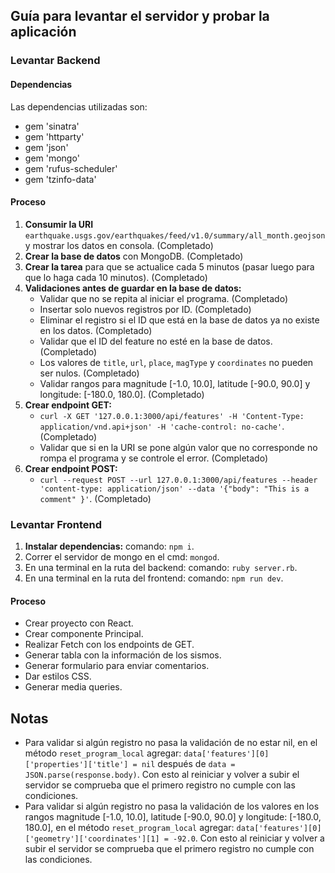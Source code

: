 ## Guía para levantar el servidor y probar la aplicación

### Levantar Backend

#### Dependencias
Las dependencias utilizadas son:

- gem 'sinatra'
- gem 'httparty'
- gem 'json'
- gem 'mongo'
- gem 'rufus-scheduler'
- gem 'tzinfo-data'

#### Proceso
1. **Consumir la URI** `earthquake.usgs.gov/earthquakes/feed/v1.0/summary/all_month.geojson` y mostrar los datos en consola. (Completado)
2. **Crear la base de datos** con MongoDB. (Completado)
3. **Crear la tarea** para que se actualice cada 5 minutos (pasar luego para que lo haga cada 10 minutos). (Completado)
4. **Validaciones antes de guardar en la base de datos:**
   - Validar que no se repita al iniciar el programa. (Completado)
   - Insertar solo nuevos registros por ID. (Completado)
   - Eliminar el registro si el ID que está en la base de datos ya no existe en los datos. (Completado)
   - Validar que el ID del feature no esté en la base de datos. (Completado)
   - Los valores de `title`, `url`, `place`, `magType` y `coordinates` no pueden ser nulos. (Completado)
   - Validar rangos para magnitude [-1.0, 10.0], latitude [-90.0, 90.0] y longitude: [-180.0, 180.0]. (Completado)
5. **Crear endpoint GET:**
   - `curl -X GET '127.0.0.1:3000/api/features' -H 'Content-Type: application/vnd.api+json' -H 'cache-control: no-cache'`. (Completado)
   - Validar que si en la URI se pone algún valor que no corresponde no rompa el programa y se controle el error. (Completado)
6. **Crear endpoint POST:**
   - `curl --request POST --url 127.0.0.1:3000/api/features --header 'content-type: application/json' --data '{"body": "This is a comment" }'`. (Completado)

### Levantar Frontend

1. **Instalar dependencias:** comando: `npm i`.
2. Correr el servidor de mongo en el cmd: `mongod`.
3. En una terminal en la ruta del backend: comando: `ruby server.rb`.
4. En una terminal en la ruta del frontend: comando: `npm run dev`.

#### Proceso
- Crear proyecto con React.
- Crear componente Principal.
- Realizar Fetch con los endpoints de GET.
- Generar tabla con la información de los sismos.
- Generar formulario para enviar comentarios.
- Dar estilos CSS.
- Generar media queries.

## Notas

- Para validar si algún registro no pasa la validación de no estar nil, en el método `reset_program_local` agregar: `data['features'][0]['properties']['title'] = nil` después de `data = JSON.parse(response.body)`. Con esto al reiniciar y volver a subir el servidor se comprueba que el primero registro no cumple con las condiciones.
- Para validar si algún registro no pasa la validación de los valores en los rangos magnitude [-1.0, 10.0], latitude [-90.0, 90.0] y longitude: [-180.0, 180.0], en el método `reset_program_local` agregar: `data['features'][0]['geometry']['coordinates'][1] = -92.0`. Con esto al reiniciar y volver a subir el servidor se comprueba que el primero registro no cumple con las condiciones.
